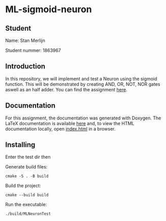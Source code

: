 # ML-sigmoid-neuron

## Student

Name: Stan Merlijn

Student nummer: 1863967

## Introduction
In this repository, we will implement and test a Neuron using the sigmoid function. This will be demonstrated by creating AND, OR, NOT, NOR gates aswell as an half adder. You can find the assignment [here](https://canvas.hu.nl/courses/44675/assignments/343530).

## Documentation
For this assignment, the documentation was generated with Doxygen. The LaTeX documentation is available [here](docs/latex/refman.pdf) and, to view the HTML documentation locally, open [index.html](docs/html/index.html) in a browser.


## Installing
Enter the test dir then

Generate build files:

```
cmake -S . -B build
```

Build the project:

```
cmake --build build
```

Run the executable:

```
./build/MLNeuronTest
```
